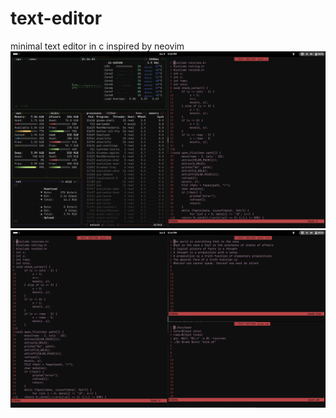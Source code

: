 # text-editor
minimal text editor in c inspired by neovim
![Alt text](text_editor/images/1.png)
![Alt text](text_editor/images/2.png)
